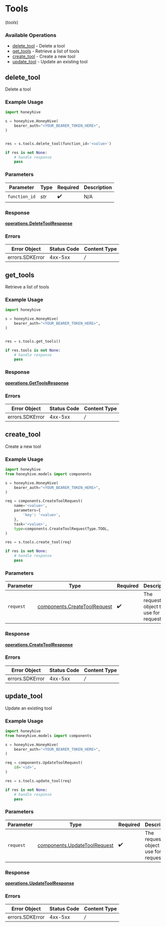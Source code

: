 # Tools
(*tools*)

### Available Operations

* [delete_tool](#delete_tool) - Delete a tool
* [get_tools](#get_tools) - Retrieve a list of tools
* [create_tool](#create_tool) - Create a new tool
* [update_tool](#update_tool) - Update an existing tool

## delete_tool

Delete a tool

### Example Usage

```python
import honeyhive

s = honeyhive.HoneyHive(
    bearer_auth="<YOUR_BEARER_TOKEN_HERE>",
)


res = s.tools.delete_tool(function_id='<value>')

if res is not None:
    # handle response
    pass

```

### Parameters

| Parameter          | Type               | Required           | Description        |
| ------------------ | ------------------ | ------------------ | ------------------ |
| `function_id`      | *str*              | :heavy_check_mark: | N/A                |


### Response

**[operations.DeleteToolResponse](../../models/operations/deletetoolresponse.md)**
### Errors

| Error Object    | Status Code     | Content Type    |
| --------------- | --------------- | --------------- |
| errors.SDKError | 4xx-5xx         | */*             |

## get_tools

Retrieve a list of tools

### Example Usage

```python
import honeyhive

s = honeyhive.HoneyHive(
    bearer_auth="<YOUR_BEARER_TOKEN_HERE>",
)


res = s.tools.get_tools()

if res.tools is not None:
    # handle response
    pass

```


### Response

**[operations.GetToolsResponse](../../models/operations/gettoolsresponse.md)**
### Errors

| Error Object    | Status Code     | Content Type    |
| --------------- | --------------- | --------------- |
| errors.SDKError | 4xx-5xx         | */*             |

## create_tool

Create a new tool

### Example Usage

```python
import honeyhive
from honeyhive.models import components

s = honeyhive.HoneyHive(
    bearer_auth="<YOUR_BEARER_TOKEN_HERE>",
)

req = components.CreateToolRequest(
    name='<value>',
    parameters={
        'key': '<value>',
    },
    task='<value>',
    type=components.CreateToolRequestType.TOOL,
)

res = s.tools.create_tool(req)

if res is not None:
    # handle response
    pass

```

### Parameters

| Parameter                                                                    | Type                                                                         | Required                                                                     | Description                                                                  |
| ---------------------------------------------------------------------------- | ---------------------------------------------------------------------------- | ---------------------------------------------------------------------------- | ---------------------------------------------------------------------------- |
| `request`                                                                    | [components.CreateToolRequest](../../models/components/createtoolrequest.md) | :heavy_check_mark:                                                           | The request object to use for the request.                                   |


### Response

**[operations.CreateToolResponse](../../models/operations/createtoolresponse.md)**
### Errors

| Error Object    | Status Code     | Content Type    |
| --------------- | --------------- | --------------- |
| errors.SDKError | 4xx-5xx         | */*             |

## update_tool

Update an existing tool

### Example Usage

```python
import honeyhive
from honeyhive.models import components

s = honeyhive.HoneyHive(
    bearer_auth="<YOUR_BEARER_TOKEN_HERE>",
)

req = components.UpdateToolRequest(
    id='<id>',
)

res = s.tools.update_tool(req)

if res is not None:
    # handle response
    pass

```

### Parameters

| Parameter                                                                    | Type                                                                         | Required                                                                     | Description                                                                  |
| ---------------------------------------------------------------------------- | ---------------------------------------------------------------------------- | ---------------------------------------------------------------------------- | ---------------------------------------------------------------------------- |
| `request`                                                                    | [components.UpdateToolRequest](../../models/components/updatetoolrequest.md) | :heavy_check_mark:                                                           | The request object to use for the request.                                   |


### Response

**[operations.UpdateToolResponse](../../models/operations/updatetoolresponse.md)**
### Errors

| Error Object    | Status Code     | Content Type    |
| --------------- | --------------- | --------------- |
| errors.SDKError | 4xx-5xx         | */*             |
